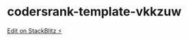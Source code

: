 # codersrank-template-vkkzuw

[Edit on StackBlitz ⚡️](https://stackblitz.com/edit/codersrank-template-vkkzuw)